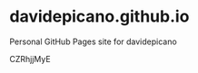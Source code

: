 # davidepicano.github.io
Personal GitHub Pages site for davidepicano























CZRhjjMyE
